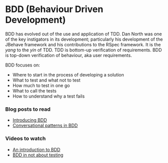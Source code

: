 # BDD (Behaviour Driven Development)

BDD has evolved out of the use and application of TDD. Dan North was one of the key instigators in its development; particularly his development of the JBehave framework and his contributions to the RSpec framework. It is the *yang* to the *yin* of TDD. TDD is bottom-up verification of requirements. BDD is top-down verification of behaviour, aka user requirements.

BDD focuses on:

- Where to start in the process of developing a solution
- What to test and what not to test
- How much to test in one go
- What to call the tests
- How to understand why a test fails

### Blog posts to read

* [Introducing BDD](https://dannorth.net/introducing-bdd/)
* [Conversational patterns in BDD](https://lizkeogh.com/2011/09/22/conversational-patterns-in-bdd/)

### Videos to watch

* [An introduction to BDD](https://www.youtube.com/watch?v=0A4NiBTmx2o)
* [BDD in not about testing](https://skillsmatter.com/skillscasts/8633-bdd-is-not-about-testing)
